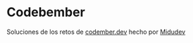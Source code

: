 # Codebember

Soluciones de los retos de [codember.dev](https://codember.dev/) hecho por [Midudev](https://www.twitch.tv/midudev)

